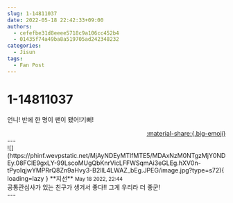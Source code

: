 ```yaml
---
slug: 1-14811037
date: 2022-05-18 22:42:33+09:00
authors:
  - cefefbe31d8eeee5718c9a106cc452b4
  - 01435f74a49ba8a519705ad242348232
categories:
  - Jisun
tags:
  - Fan Post
---
```


# 1-14811037

<div class="post-container" markdown="1">
<div class="content-container md-sidebar__scrollwrap" markdown="1">

언니! 반에 한 명이 팬이 됐어!기뻐!

</div>
</div>

<div style="text-align: right;" markdown="1">
<a href="https://weverse.io/fromis9/fanpost/1-14811037" style="text-align: right;">:material-share:{.big-emoji}</a>
</div>
---

<div class="comments-container md-sidebar__scrollwrap" markdown="1">
<div class="comment" markdown="1">
<div class='id-container' markdown="1">
![](https://phinf.wevpstatic.net/MjAyNDEyMTlfMTE5/MDAxNzM0NTgzMjY0NDEy.08FClE9gxLY-99LscoMUgQbKnrVicLFFWSqmAi3eGLEg.hXV0n-tPyoIqjwYMPRrQ8Zn9aHvy3-B2llL4LWAZ_bEg.JPEG/image.jpg?type=s72){ loading=lazy }
**<span class="artist">지선</span>** <small>May 18 2022, 22:44</small><br>
</div>
<div class='comment-body' markdown="1">
공통관심사가 있는 친구가 생겨서 좋다!! 그게 우리라 더 좋군!
</div>
</div>
</div>
---
